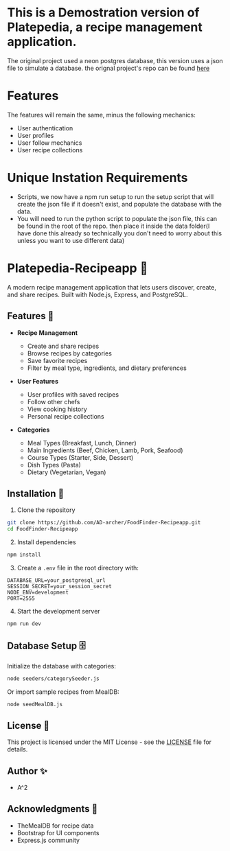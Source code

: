 # This is a Demostration version of Platepedia, a recipe management application.
The original project used a neon postgres database, this version uses a json file to simulate a database. the orignal project's repo can be found [here](https://github.com/AD-Archer/PlatePedia-recipeapp/tree/Retired)

# Features
The features will remain the same, minus the following mechanics:
- User authentication
- User profiles
- User follow mechanics
- User recipe collections

# Unique Instation Requirements
- Scripts, we now have a npm run setup to run the setup script that will create the json file if it doesn't exist, and populate the database with the data.
- You will need to run the python script to populate the json file, this can be found in the root of the repo. then place it inside the data folder(I have done this already so technically you don't need to worry about this unless you want to use different data)


# Platepedia-Recipeapp 🍳

A modern recipe management application that lets users discover, create, and share recipes. Built with Node.js, Express, and PostgreSQL.

## Features 🌟

- **Recipe Management**
  - Create and share recipes
  - Browse recipes by categories
  - Save favorite recipes
  - Filter by meal type, ingredients, and dietary preferences

- **User Features**
  - User profiles with saved recipes
  - Follow other chefs
  - View cooking history
  - Personal recipe collections

- **Categories**
  - Meal Types (Breakfast, Lunch, Dinner)
  - Main Ingredients (Beef, Chicken, Lamb, Pork, Seafood)
  - Course Types (Starter, Side, Dessert)
  - Dish Types (Pasta)
  - Dietary (Vegetarian, Vegan)

## Installation 🚀

1. Clone the repository
```bash
git clone https://github.com/AD-archer/FoodFinder-Recipeapp.git
cd FoodFinder-Recipeapp
```

2. Install dependencies
```bash
npm install
```

3. Create a `.env` file in the root directory with:
```plaintext
DATABASE_URL=your_postgresql_url
SESSION_SECRET=your_session_secret
NODE_ENV=development
PORT=2555
```

4. Start the development server
```bash
npm run dev
```

## Database Setup 🗄️

Initialize the database with categories:
```bash
node seeders/categorySeeder.js
```

Or import sample recipes from MealDB:
```bash
node seedMealDB.js
```



## License 📝

This project is licensed under the MIT License - see the [LICENSE](LICENSE) file for details.

## Author ✨

- A^2

## Acknowledgments 🙏

- TheMealDB for recipe data
- Bootstrap for UI components
- Express.js community
